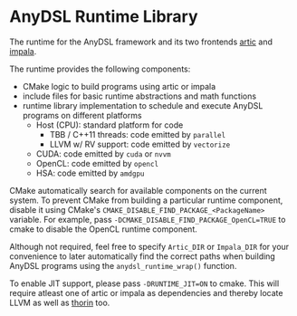 # AnyDSL Runtime Library
The runtime for the AnyDSL framework and its two frontends [artic](https://github.com/AnyDSL/artic) and [impala](https://github.com/AnyDSL/impala).

The runtime provides the following components:
- CMake logic to build programs using artic or impala
- include files for basic runtime abstractions and math functions
- runtime library implementation to schedule and execute AnyDSL programs on different platforms
  + Host (CPU): standard platform for code
    + TBB / C++11 threads: code emitted by `parallel`
    + LLVM w/ RV support: code emitted by `vectorize`
  + CUDA: code emitted by `cuda` or `nvvm`
  + OpenCL: code emitted by `opencl`
  + HSA: code emitted by `amdgpu`

CMake automatically search for available components on the current system.
To prevent CMake from building a particular runtime component, disable it using CMake's `CMAKE_DISABLE_FIND_PACKAGE_<PackageName>` variable.
For example, pass `-DCMAKE_DISABLE_FIND_PACKAGE_OpenCL=TRUE` to cmake to disable the OpenCL runtime component.

Although not required, feel free to specify `Artic_DIR` or `Impala_DIR` for your convenience to later automatically find the correct paths when building AnyDSL programs using the `anydsl_runtime_wrap()` function.

To enable JIT support, please pass `-DRUNTIME_JIT=ON` to cmake.
This will require atleast one of artic or impala as dependencies and thereby locate LLVM as well as [thorin](https://github.com/AnyDSL/thorin) too.
